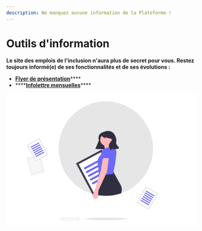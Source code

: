 ```yaml
---
description: Ne manquez aucune information de la Plateforme !
---
```


# Outils d'information

**Le site des emplois de l'inclusion n'aura plus de secret pour vous. Restez toujours informé\(e\) de ses fonctionnalités et de ses évolutions :**

* [**Flyer de présentation**](flyer-de-presentation.md)\*\*\*\*
* \*\*\*\*[**Infolettre mensuelles**](infolettres.md)\*\*\*\*

![](../../.gitbook/assets/capture-de-cran-2020-06-30-a-13.38.48.png)



